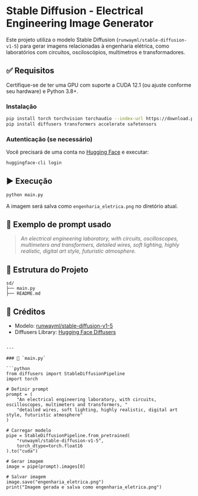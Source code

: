 # Stable Diffusion - Electrical Engineering Image Generator

Este projeto utiliza o modelo Stable Diffusion (`runwayml/stable-diffusion-v1-5`) para gerar imagens relacionadas à engenharia elétrica, como laboratórios com circuitos, osciloscópios, multímetros e transformadores.

## ✅ Requisitos

Certifique-se de ter uma GPU com suporte a CUDA 12.1 (ou ajuste conforme seu hardware) e Python 3.8+.

### Instalação

```bash
pip install torch torchvision torchaudio --index-url https://download.pytorch.org/whl/cu121
pip install diffusers transformers accelerate safetensors
````

### Autenticação (se necessário)

Você precisará de uma conta no [Hugging Face](https://huggingface.co/) e executar:

```bash
huggingface-cli login
```

## ▶️ Execução

```bash
python main.py
```

A imagem será salva como `engenharia_eletrica.png` no diretório atual.

## 🎯 Exemplo de prompt usado

> *An electrical engineering laboratory, with circuits, oscilloscopes, multimeters and transformers, detailed wires, soft lighting, highly realistic, digital art style, futuristic atmosphere.*

## 📁 Estrutura do Projeto

```
sd/
├── main.py
├── README.md
```

## 🧠 Créditos

* Modelo: [runwayml/stable-diffusion-v1-5](https://huggingface.co/runwayml/stable-diffusion-v1-5)
* Diffusers Library: [Hugging Face Diffusers](https://github.com/huggingface/diffusers)

````

---

### 📄 `main.py`

```python
from diffusers import StableDiffusionPipeline
import torch

# Definir prompt
prompt = (
    "An electrical engineering laboratory, with circuits, oscilloscopes, multimeters and transformers, "
    "detailed wires, soft lighting, highly realistic, digital art style, futuristic atmosphere"
)

# Carregar modelo
pipe = StableDiffusionPipeline.from_pretrained(
    "runwayml/stable-diffusion-v1-5",
    torch_dtype=torch.float16
).to("cuda")

# Gerar imagem
image = pipe(prompt).images[0]

# Salvar imagem
image.save("engenharia_eletrica.png")
print("Imagem gerada e salva como engenharia_eletrica.png")
````

